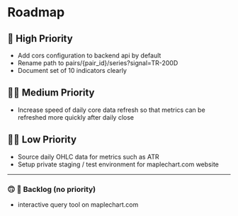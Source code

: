 # Roadmap

## 💯 High Priority

* Add cors configuration to backend api by default
* Rename path to pairs/{pair_id}/series?signal=TR-200D
* Document set of 10 indicators clearly

## 🤞🏾 Medium Priority

* Increase speed of daily core data refresh so that metrics can be refreshed more quickly after daily close


## 🤏🏾 Low Priority

* Source daily OHLC data for metrics such as ATR
* Setup private staging / test environment for maplechart.com website


---
### 🙃 📌 Backlog (no priority)
* interactive query tool on maplechart.com